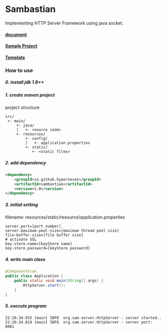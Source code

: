 # Sambastian
Implementing HTTP Server Framework using java socket.

#### [document](https://hypernova1.github.io/java-http-server-doc/)
#### [Sample Project](https://github.com/hypernova1/Java-Http-Server-Sample)
#### [Template](https://github.com/hypernova1/sambastian-template)

### How to use
##### 0. install jdk 1.8++
##### 1. create maven project
project structure
~~~
src/
 +- main/
     +- java/
     |   +- <source code>
     +- resources/
         +- config/
         |   +- application.properties
         +- static/
            +- <static files>
~~~
##### 2. add dependency
~~~xml
<dependency>
    <groupId>io.github.hypernova1</groupId>
    <artifactId>sambastian</artifactId>
    <version>1.0</version>
</dependency>
~~~
##### 3. initial setting
filename: resources/static/resource/application.properties
~~~properties
server.port=[port number]
server.maximum-pool-size=[maximum thread pool size]
file-buffer-size=[file buffer size]
# activate SSL
key-store.name=[keyStore name]
key-store.password=[keyStore password]
~~~
##### 4. write main class
~~~java
@ComponentScan
public class Application {
    public static void main(String[] args) {
        HttpServer.start();
    }
}
~~~

##### 5. execute program
~~~
22:26:34.015 [main] INFO  org.sam.server.HttpServer - server started..
22:26:34.019 [main] INFO  org.sam.server.HttpServer - server port: 8081
~~~
